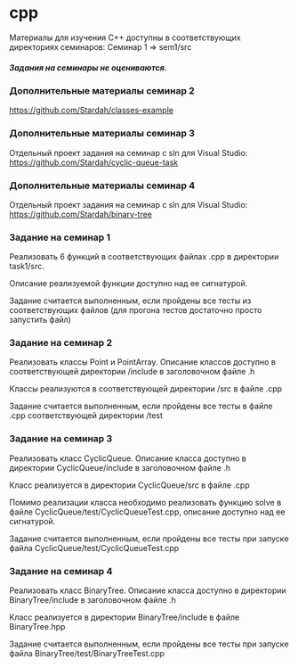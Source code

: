 # cpp
Материалы для изучения C++ доступны в соответствующих директориях семинаров:
Семинар 1 => sem1/src

##### Задания на семинары не оцениваются.

### Дополнительные материалы семинар 2
https://github.com/Stardah/classes-example

### Дополнительные материалы семинар 3
Отдельный проект задания на семинар с sln для Visual Studio:
https://github.com/Stardah/cyclic-queue-task

### Дополнительные материалы семинар 4
Отдельный проект задания на семинар с sln для Visual Studio:
https://github.com/Stardah/binary-tree

### Задание на семинар 1
Реализовать 6 функций в соответствующих файлах .cpp в директории task1/src.

Описание реализуемой функции доступно над ее сигнатурой.

Задание считается выполненным, если пройдены все тесты из соответствующих файлов
(для прогона тестов достаточно просто запустить файл)

### Задание на семинар 2
Реализовать классы Point и PointArray. Описание классов доступно в соответствующей директории
/include в заголовочном файле .h

Классы реализуются в соответствующей директории /src в файле .cpp

Задание считается выполненным, если пройдены все тесты в файле .cpp соответствующей директории /test
 
 ### Задание на семинар 3
Реализовать класс CyclicQueue. Описание класса доступно в директории CyclicQueue/include в заголовочном файле .h
  
Класс реализуется в директории CyclicQueue/src в файле .cpp

Помимо реализации класса необходимо реализовать функцию solve в файле CyclicQueue/test/CyclicQueueTest.cpp,
описание доступно над ее сигнатурой.

Задание считается выполненным, если пройдены все тесты при запуске файла CyclicQueue/test/CyclicQueueTest.cpp

 ### Задание на семинар 4
Реализовать класс BinaryTree. Описание класса доступно в директории BinaryTree/include в заголовочном файле .h
  
Класс реализуется в директории BinaryTree/include в файле BinaryTree.hpp

Задание считается выполненным, если пройдены все тесты при запуске файла BinaryTree/test/BinaryTreeTest.cpp
